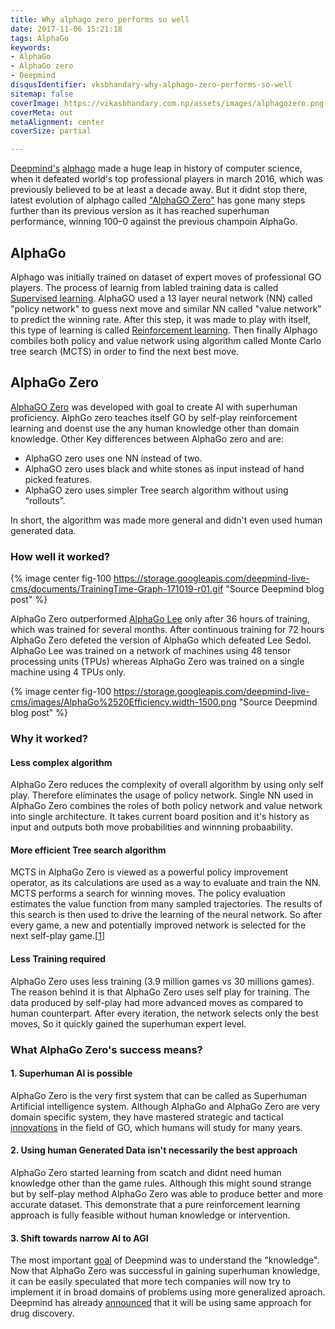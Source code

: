 ```yaml
---
title: Why alphago zero performs so well
date: 2017-11-06 15:21:18
tags: AlphaGo
keywords:
- AlphaGo
- AlphaGo zero
- Deepmind
disqusIdentifier: vksbhandary-why-alphago-zero-performs-so-well
sitemap: false
coverImage: https://vikasbhandary.com.np/assets/images/alphagozero.png
coverMeta: out
metaAlignment: center
coverSize: partial

---
```

[Deepmind's](https://deepmind.com/) [alphago](https://deepmind.com/research/alphago/) made a huge leap in history of computer science, when it defeated world's top professional players in march 2016, which was previously believed to be at least a decade away. But it didnt stop there, latest evolution of alphago called ["AlphaGO Zero"](https://www.nature.com/articles/nature24270.epdf?author_access_token=VJXbVjaSHxFoctQQ4p2k4tRgN0jAjWel9jnR3ZoTv0PVW4gB86EEpGqTRDtpIz-2rmo8-KG06gqVobU5NSCFeHILHcVFUeMsbvwS-lxjqQGg98faovwjxeTUgZAUMnRQ) has gone many steps further than its previous version as it has reached superhuman performance, winning 100–0 against the previous champoin AlphaGo. 

<!-- more -->
<!-- toc -->
## AlphaGo
Alphago was initially trained on dataset of expert moves of professional GO players. The process of learnig from labled training data is called [Supervised learning](https://en.wikipedia.org/wiki/Supervised_learning). AlphaGO used a 13 layer neural network (NN) called "policy network" to guess next move and similar NN called "value network" to predict the winning rate. After this step, it was made to play with itself, this type of learning is called [Reinforcement learning](https://en.wikipedia.org/wiki/Reinforcement_learning). Then finally Alphago combiles both policy and value network using algorithm called Monte Carlo tree search (MCTS) in order to find the next best move. 

## AlphaGo Zero
[AlphaGO Zero](https://deepmind.com/blog/alphago-zero-learning-scratch/) was developed with goal to create AI with superhuman proficiency. AlphGo zero teaches itself GO by self-play reinforcement learning and doenst use the any human knowledge other than domain knowledge.
Other Key differences between AlphaGo zero and  are:
- AlphaGO zero uses one NN instead of two.
- AlphaGO zero uses black and white stones as input instead of hand picked features.
- AlphaGO zero uses simpler Tree search algorithm without using “rollouts”.

In short, the algorithm was made more general and didn't even used human generated data.

### How well it worked?

{% image center fig-100 https://storage.googleapis.com/deepmind-live-cms/documents/TrainingTime-Graph-171019-r01.gif  "Source Deepmind blog post" %}

AlphaGo Zero outperformed [AlphaGo Lee](https://www.nature.com/articles/nature24270.epdf?author_access_token=VJXbVjaSHxFoctQQ4p2k4tRgN0jAjWel9jnR3ZoTv0PVW4gB86EEpGqTRDtpIz-2rmo8-KG06gqVobU5NSCFeHILHcVFUeMsbvwS-lxjqQGg98faovwjxeTUgZAUMnRQ) only after 36 hours of training, which was trained for several months. After continuous training for 72 hours AlphaGo Zero defeted the version of AlphaGo which defeated Lee Sedol. AlphaGo Lee was trained on a network of machines using 48 tensor processing units (TPUs) whereas AlphaGo Zero was trained on a single machine using 4 TPUs only.


{% image center fig-100 https://storage.googleapis.com/deepmind-live-cms/images/AlphaGo%2520Efficiency.width-1500.png  "Source Deepmind blog post" %}

### Why it worked?
#### Less complex algorithm
AlphaGo Zero reduces the complexity of overall algorithm by using only self play. Therefore eliminates the usage of policy network. Single NN used in AlphaGo Zero combines the roles of both policy network and value network into single architecture. It takes current board position and it's history as input and outputs both move probabilities and winnning probaability. 

#### More efficient Tree search algorithm
MCTS in AlphaGo Zero is viewed as a powerful policy improvement operator, as its calculations are used as a way to evaluate and train the NN. MCTS performs a search for winning moves. The policy evaluation estimates the value function from many sampled trajectories. The results of this search is then used to drive the learning of the neural network. So after every game, a new and potentially improved network is selected for the next self-play game.[[1](https://medium.com/intuitionmachine/the-strange-loop-in-alphago-zeros-self-play-6e3274fcdd9f)] 

#### Less Training required
AlphaGo Zero uses less training (3.9 million games vs 30 millions games). The reason behind it is that AlphaGo Zero uses self play for training. The data produced by self-play had more advanced moves as compared to human counterpart. After every iteration, the network selects only the best moves, So it quickly gained the superhuman expert level.


### What AlphaGo Zero's success means?

#### 1. Superhuman AI is possible
AlphaGo Zero is the very first system that can be called as Superhuman Artificial intelligence system. Although AlphaGo and AlphaGo Zero are very domain specific system, they have mastered strategic and tactical [innovations](https://deepmind.com/blog/innovations-alphago/) in the field of GO, which humans will study for many years.

#### 2. Using human Generated Data isn't necessarily the best approach 

AlphaGo Zero started learning from scatch and didnt need human knowledge other than the game rules. Although this might sound strange but by self-play method AlphaGo Zero was able to produce better and more accurate dataset. This demonstrate that a pure reinforcement learning approach is fully feasible without human knowledge or intervention.

#### 3. Shift towards narrow AI to AGI
The most important [goal](https://www.youtube.com/watch?v=WXHFqTvfFSw) of Deepmind was to understand the "knowledge". Now that AlphaGo Zero was successful in gaining superhuman knowledge, it can be easily speculated that more tech companies will now try to implement it in broad domains of problems using more generalized aproach. Deepmind has already [announced](https://www.bloomberg.com/news/articles/2017-10-18/deepmind-s-superpowerful-ai-sets-its-sights-on-drug-discovery) that it will be using same approach for drug discovery.